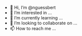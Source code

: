 - 👋 Hi, I’m @nguessbert
- 👀 I’m interested in ...
- 🌱 I’m currently learning ...
- 💞️ I’m looking to collaborate on ...
- 📫 How to reach me ...

<!---
nguessbert/nguessbert is a ✨ special ✨ repository because its `README.md` (this file) appears on your GitHub profile.
You can click the Preview link to take a look at your changes.
--->

